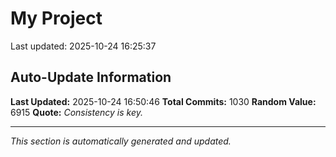 # My Project


Last updated: 2025-10-24 16:25:37













































































































































































































































































































































































































































































































































































































































































































































































































































































































































































































































































































































































































































































































































































































































































## Auto-Update Information

**Last Updated:** 2025-10-24 16:50:46
**Total Commits:** 1030
**Random Value:** 6915
**Quote:** _Consistency is key._

---
_This section is automatically generated and updated._